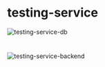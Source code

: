 # testing-service


![testing-service-db](https://user-images.githubusercontent.com/87114269/134053630-a18c3c1e-f669-46be-9906-cfa78ad0e09f.png)
#
![testing-service-backend](https://user-images.githubusercontent.com/87114269/134053650-13187741-8cf1-41d0-9056-9ed131c13a01.png)
#

